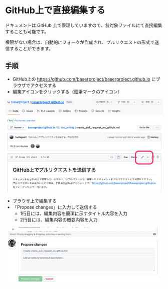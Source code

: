 # GitHub上で直接編集する

ドキュメントは GitHub 上で管理していますので、各対象ファイルにて直接編集することも可能です。

権限がない場合は、自動的にフォークが作成され、プルリクエストの形式で送信することができます。

## 手順

- GitHub上の https://github.com/baserproject/baserproject.github.io にブラウザでアクセスする
- 編集アイコンをクリックする（鉛筆マークのアイコン）

![編集ボタンの位置](../img/create_pull_request_on_github_01.png)

- ブラウザ上で編集する
- 「Propose changes」に入力して送信する
    - 1行目には、編集内容を簡潔に示すタイトル内容を入力
	- 2行目には、編集内容の概要内容を入力

![編集内容を送る](../img/create_pull_request_on_github_02.png)
